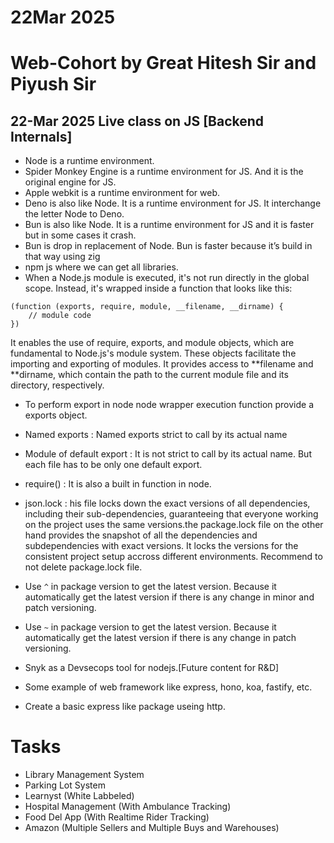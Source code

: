 # 22Mar 2025

# Web-Cohort by Great Hitesh Sir and Piyush Sir

## 22-Mar 2025 Live class on JS [Backend Internals]

- Node is a runtime environment.
- Spider Monkey Engine is a runtime environment for JS. And it is the original engine for JS.
- Apple webkit is a runtime environment for web.
- Deno is also like Node. It is a runtime environment for JS. It interchange the letter Node to Deno.
- Bun is also like Node. It is a runtime environment for JS and it is faster but in some cases it crash.
- Bun is drop in replacement of Node. Bun is faster because it’s build in that way using zig
- npm js where we can get all libraries.
- When a Node.js module is executed, it's not run directly in the global scope. Instead, it's wrapped inside a function that looks like this:

```
(function (exports, require, module, __filename, __dirname) {
    // module code
})
```

It enables the use of require, exports, and module objects, which are fundamental to Node.js's module system. These objects facilitate the importing and exporting of modules. It provides access to **filename and **dirname, which contain the path to the current module file and its directory, respectively.

- To perform export in node node wrapper execution function provide a exports object.
- Named exports : Named exports strict to call by its actual name
- Module of default export : It is not strict to call by its actual name. But each file has to be only one default export.
- require() : It is also a built in function in node.
- json.lock : his file locks down the exact versions of all dependencies, including their sub-dependencies, guaranteeing that everyone working on the project uses the same versions.the package.lock file on the other hand provides the snapshot of all the dependencies and subdependencies with exact versions. It locks the versions for the consistent project setup accross different environments. Recommend to not delete package.lock file.
- Use `^` in package version to get the latest version. Because it automatically get the latest version if there is any change in minor and patch versioning.
- Use `~` in package version to get the latest version. Because it automatically get the latest version if there is any change in patch versioning.
- Snyk as a Devsecops tool for nodejs.[Future content for R&D]
- Some example of web framework like express, hono, koa, fastify, etc.

- Create a basic express like package useing http.

# Tasks

- Library Management System
- Parking Lot System
- Learnyst (White Labbeled)
- Hospital Management (With Ambulance Tracking)
- Food Del App (With Realtime Rider Tracking)
- Amazon (Multiple Sellers and Multiple Buys and Warehouses)
